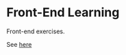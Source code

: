 # Front-End Learning
Front-end exercises.

See [here](https://princessgod.github.io/FrontEndLearning/)
